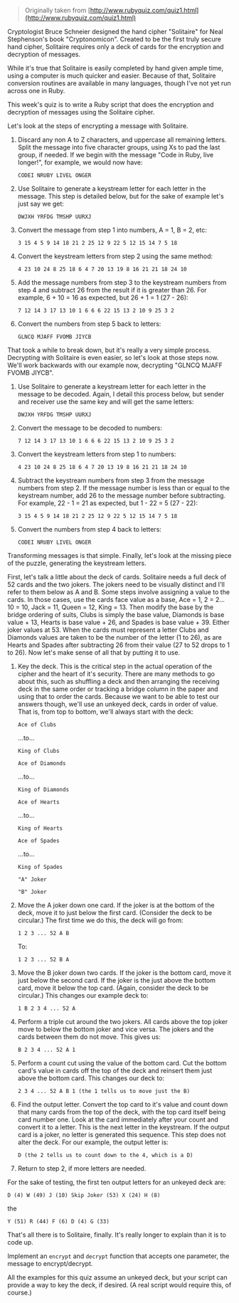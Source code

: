 > Originally taken from [http://www.rubyquiz.com/quiz1.html](http://www.rubyquiz.com/quiz1.html)

Cryptologist Bruce Schneier designed the hand cipher "Solitaire" for Neal
Stephenson's book "Cryptonomicon". Created to be the first truly secure hand
cipher, Solitaire requires only a deck of cards for the encryption and
decryption of messages.

While it's true that Solitaire is easily completed by hand given ample time,
using a computer is much quicker and easier. Because of that, Solitaire
conversion routines are available in many languages, though I've not yet run
across one in Ruby.

This week's quiz is to write a Ruby script that does the encryption and
decryption of messages using the Solitaire cipher.

Let's look at the steps of encrypting a message with Solitaire.

1. Discard any non A to Z characters, and uppercase all remaining letters.
Split the message into five character groups, using Xs to pad the last group,
if needed. If we begin with the message "Code in Ruby, live longer!", for
example, we would now have:

	```CODEI NRUBY LIVEL ONGER```

2. Use Solitaire to generate a keystream letter for each letter in the
message. This step is detailed below, but for the sake of example let's just
say we get:

	```DWJXH YRFDG TMSHP UURXJ```

3. Convert the message from step 1 into numbers, A = 1, B = 2, etc:

	```3 15 4 5 9 14 18 21 2 25 12 9 22 5 12 15 14 7 5 18```

4. Convert the keystream letters from step 2 using the same method:

	```4 23 10 24 8 25 18 6 4 7 20 13 19 8 16 21 21 18 24 10```

5. Add the message numbers from step 3 to the keystream numbers from step 4
and subtract 26 from the result if it is greater than 26. For example, 6 + 10
= 16 as expected, but 26 + 1 = 1 (27 - 26):

	```7 12 14 3 17 13 10 1 6 6 6 22 15 13 2 10 9 25 3 2```

6. Convert the numbers from step 5 back to letters:

	```GLNCQ MJAFF FVOMB JIYCB```

That took a while to break down, but it's really a very simple process.
Decrypting with Solitaire is even easier, so let's look at those steps now.
We'll work backwards with our example now, decrypting "GLNCQ MJAFF FVOMB
JIYCB".

1. Use Solitaire to generate a keystream letter for each letter in the message
to be decoded. Again, I detail this process below, but sender and receiver use
the same key and will get the same letters:

	```DWJXH YRFDG TMSHP UURXJ```

2. Convert the message to be decoded to numbers:

	```7 12 14 3 17 13 10 1 6 6 6 22 15 13 2 10 9 25 3 2```

3. Convert the keystream letters from step 1 to numbers:

	`4 23 10 24 8 25 18 6 4 7 20 13 19 8 16 21 21 18 24 10`

4. Subtract the keystream numbers from step 3 from the message numbers from
step 2. If the message number is less than or equal to the keystream number,
add 26 to the message number before subtracting. For example, 22 - 1 = 21 as
expected, but 1 - 22 = 5 (27 - 22):

	`3 15 4 5 9 14 18 21 2 25 12 9 22 5 12 15 14 7 5 18`


5. Convert the numbers from step 4 back to letters:

	`CODEI NRUBY LIVEL ONGER`

Transforming messages is that simple. Finally, let's look at the missing piece
of the puzzle, generating the keystream letters.

First, let's talk a little about the deck of cards. Solitaire needs a full
deck of 52 cards and the two jokers. The jokers need to be visually distinct
and I'll refer to them below as A and B. Some steps involve assigning a value
to the cards. In those cases, use the cards face value as a base, Ace = 1, 2 =
2... 10 = 10, Jack = 11, Queen = 12, King = 13. Then modify the base by the
bridge ordering of suits, Clubs is simply the base value, Diamonds is base
value + 13, Hearts is base value + 26, and Spades is base value + 39. Either
joker values at 53. When the cards must represent a letter Clubs and Diamonds
values are taken to be the number of the letter (1 to 26), as are Hearts and
Spades after subtracting 26 from their value (27 to 52 drops to 1 to 26). Now
let's make sense of all that by putting it to use.

1. Key the deck. This is the critical step in the actual operation of the
cipher and the heart of it's security. There are many methods to go about
this, such as shuffling a deck and then arranging the receiving deck in the
same order or tracking a bridge column in the paper and using that to order
the cards. Because we want to be able to test our answers though, we'll use an
unkeyed deck, cards in order of value. That is, from top to bottom, we'll
always start with the deck:

	```Ace of Clubs```

	...to...

	```King of Clubs```

	```Ace of Diamonds```

	...to...

	```King of Diamonds```

	```Ace of Hearts```

	...to...

	```King of Hearts```

	```Ace of Spades```

	...to...

	```King of Spades```

	```"A" Joker```

	```"B" Joker```

2. Move the A joker down one card. If the joker is at the bottom of the deck,
move it to just below the first card. (Consider the deck to be circular.) The
first time we do this, the deck will go from:

	```1 2 3 ... 52 A B```

	To:

	```1 2 3 ... 52 B A```

3. Move the B joker down two cards. If the joker is the bottom card, move it
just below the second card. If the joker is the just above the bottom card,
move it below the top card. (Again, consider the deck to be circular.) This
changes our example deck to:

	```1 B 2 3 4 ... 52 A```

4. Perform a triple cut around the two jokers. All cards above the top joker
move to below the bottom joker and vice versa. The jokers and the cards
between them do not move. This gives us:

	```B 2 3 4 ... 52 A 1```

5. Perform a count cut using the value of the bottom card. Cut the bottom
card's value in cards off the top of the deck and reinsert them just above the
bottom card. This changes our deck to:

	```2 3 4 ... 52 A B 1 (the 1 tells us to move just the B)```

6. Find the output letter. Convert the top card to it's value and count down
that many cards from the top of the deck, with the top card itself being card
number one. Look at the card immediately after your count and convert it to a
letter. This is the next letter in the keystream. If the output card is a
joker, no letter is generated this sequence. This step does not alter the
deck. For our example, the output letter is:

	```D (the 2 tells us to count down to the 4, which is a D)```

7. Return to step 2, if more letters are needed.

For the sake of testing, the first ten output letters for an unkeyed deck are:


```D (4) W (49) J (10) Skip Joker (53) X (24) H (8)```


the

```Y (51) R (44) F (6) D (4) G (33)```

That's all there is to Solitaire, finally. It's really longer to explain than
it is to code up.

Implement an ```encrypt``` and ```decrypt``` function that accepts one parameter, the message to encrypt/decrypt.

All the examples for this quiz assume an unkeyed deck, but your script can
provide a way to key the deck, if desired. (A real script would require this,
of course.)
